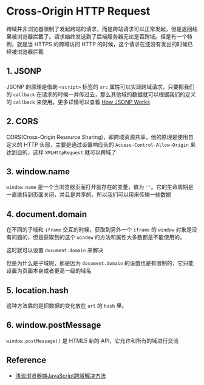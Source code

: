 # Cross-Origin HTTP Request

跨域并非浏览器限制了发起跨站的请求，而是跨站请求可以正常发起，但是返回结果被浏览器拦截了。请求始终发送到了后端服务器无论是否跨域。但是有一个特例，就是当 HTTPS 的跨域访问 HTTP 的时候，这个请求在还没有发出的时候已经被浏览器拦截

## 1. JSONP

JSONP 的原理是借助 `<script>` 标签的 `src` 属性可以实现跨域请求，只要把我们的 `callback` 在请求的时候一并传过去，那么其他域的数据就可以根据我们的定义的 `callback` 来使用。更多详情可以查看 [How JSONP Works](https://github.com/L-movingon/prepare-for-interview/blob/master/JavaScript/how-jsonp-works.md)

## 2. CORS

CORS(Cross-Origin Resource Sharing)，即跨域资源共享，他的原理是使用自定义的 HTTP 头部，主要是通过设置响应头的 `Access-Control-Allow-Origin` 来达到目的，这样 `XMLHttpRequest` 就可以跨域了

## 3. window.name

`window.name` 是一个当浏览器页面打开就存在的变量，值为 `''`。它的生命周期是一直维持到页面关闭，并且是共享的，所以我们可以用来传输一些数据

## 4. document.domain

在不同的子域和 `iframe` 交互的时候，获取到另外一个 `iframe` 的 `window` 对象是没有问题的，但是获取到的这个 `window` 的方法和属性大多数都是不能使用的。

这时就可以设置 `document.domain` 来解决

但是为什么是子域呢，那是因为 `document.domain` 的设置也是有限制的，它只能设置为页面本身或者更高一级的域名

## 5. location.hash

这种方法靠的是把数据的变化放在 `url` 的 `hash` 里。

## 6. window.postMessage

`window.postMessage()` 是 HTML5 新的 API，它允许和所有的域进行交流

## Reference

- [浅谈浏览器端JavaScript跨域解决方法](https://github.com/rccoder/blog/issues/5)